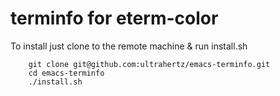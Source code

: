 terminfo for eterm-color
========================

To install just clone to the remote machine & run install.sh

        git clone git@github.com:ultrahertz/emacs-terminfo.git
        cd emacs-terminfo
        ./install.sh

